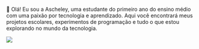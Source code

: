 👋 Olá! Eu sou a Ascheley, uma estudante do primeiro ano do ensino médio com uma paixão por tecnologia e aprendizado.
Aqui você encontrará meus projetos escolares, experimentos de programação e tudo o que estou explorando no mundo da tecnologia.





![](https://tenor.com/pt-BR/view/rosy00-gif-807982188401805256)
